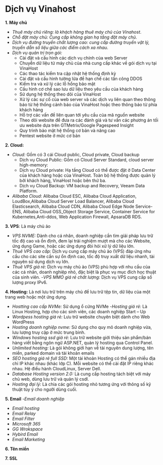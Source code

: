 # Dịch vụ Vinahost
**1. Máy chủ**
- *Thuê máy chủ riêng: là khách hàng thuê máy chủ của Vinahost*.
- *Chỗ đặt máy chủ: Cung cấp không gian hạ tầng đặt máy chủ*.
- *Dịch vụ đường truyền chất lượng cao: cung cấp đường truyền vật lý, truyền dẫn số liệu giữa các điểm cách xa nhau*.
- *Dịch vụ quản trị trọn gói:*
    - Cài đặt và cấu hình các dịch vụ chính của web Server
    - Chuyển dữ liệu từ máy chủ của nhà cung cấp khác về gói dịch vụ tại VinaHost
    - Các thao tác kiểm tra cập nhật hệ thống định kỳ
    - Cài đặt và cấu hình tường lửa để hạn chế các tấn công DDOS
    - Kiểm tra và xử lý các lỗ hổng bảo mật
    - 	Cấu hình cơ chế sao lưu dữ liệu theo yêu cầu của khách hàng 
    - 	Sử dụng hệ thống theo dõi của VinaHost 
    - 	Xử lý các sự cố của web server và các dịch vụ liên quan theo thông báo từ hệ thống cảnh báo của VinaHost hoặc theo thông báo từ phía khách hàng
    - 	 Hỗ trợ các vấn đề liên quan tới yêu cầu của mã nguồn website
    - Theo dõi website để đưa ra các đánh giá và tư vấn các phương án tối ưu website dựa trên GTMetrix/Google Pagespeed Insight
    - Quy trình bảo mật hệ thống cơ bản và nâng cao
    - Pentest website ở mức cơ bản
      
**2. Cloud:**
- *Cloud:* Gồm có 3 cái Cloud public, Cloud private, Cloud backup
    - Dịch vụ Cloud Public: Gồm có Cloud Server Standard, cloud server high-memory:
    - Dịch vụ Cloud private: Hạ tầng Cloud có thể được đặt ở Data Center của khách hàng hoặc của VinaHost. Toàn bộ hệ thống được quản lý bởi khách hàng, VinaHost hoặc bên thứ ba.
    - Dịch vụ Cloud Backup: VM backup and Recovery, Veeam Data Platform.
- *Alibaba Cloud*: Alibaba Cloud ESC, Alibaba Cloud Application, 
LoudBox,Alibaba Cloud Server Load Balancer, Alibaba Cloud Elasticsearch, Alibaba Cloud CDN, Alibaba Cloud Edge Node Service-ENS, Alibaba Cloud OSS_Object Storage Service, Container Service for Kubernetes,Anti-ddos, Web Application Firewall, ApsaraDB RDS.

**3. VPS**: Là máy chủ ảo
- *VPS NVME:* Dành cho cá nhân, doanh nghiệp cần tìm giải pháp lưu trữ tốc độ cao và ổn định, đem lại trải nghiệm mượt mà cho các Website, ứng dụng Game, hoặc các ứng dụng đòi hỏi xử lý dữ liệu lớn.
- *Thuê VPS cao cấp:* Dịch vụ cung cấp máy chủ ảo (VPS) đáp ứng nhu cầu cho các site cần sự ổn định cao, tốc độ truy xuất dữ liệu nhanh, tài nguyên sử dụng dịch vụ lớn.
- *Thuê VPS giá rẻ:* Dịch vụ máy chủ ảo (VPS) phù hợp với nhu cầu của các cá nhân, doanh nghiệp nhỏ, đặc biệt là phục vụ mục đích học thuật của sinh viên.
-*VPS MMO giá rẻ chất lượng:* Dịch vụ VPS cung cấp số lượng proxy IPv6.
  
**4. Hosting:** Là nơi lưu trữ trên máy chủ để lưu trữ tệp tin, dữ liệu của một trang web hoặc một ứng dụng. 
- *Hostting cao cấp NVMe:* Sử dụng ổ cứng NVMe
-*Hosting giá rẻ:* Là Linux Hosting, hợp cho các sinh viên, các doanh nghiệp Start – Up
- *Wordpess hosting giá rẻ:* Lưu trữ website chuyên biệt dành cho Web WordPress
- *Hosting doanh nghiệp nvme:* Sử dụng cho quy mô doanh nghiệp vừa, lưu lượng truy cập ở mức trung bình.
- *Windows hosting ssd giá rẻ:* Lưu trữ website giới thiệu sản phẩm/bán hàng viết bằng ngôn ngữ ASP.NET, quản lý hosting qua Control Panel. 
- *Unlimited hosting:* Là gói không giới hạn về tài nguyên dung lượng, tên miền, parked domain và tài khoản emails
- *SEO hosting giá rẻ full SSD:* Một tài khoản Hosting có thể gán nhiều địa chỉ IP khác nhau (khác lớp C). Mỗi website có thể cài đặt IP riêng khác nhau. Hệ điều hành CloudLinux, Server Dell. 
- *Database Hosting version 2.0:* Là cung cấp hosting tách biệt với máy chủ web, dùng lưu trữ và quản lý csdl. 
- *Hosting đại lý:* Là chia các gói hosting nhỏ tương ứng với thông số kỹ thuật tùy ý cho ngưởi dùng cuối.
  
**5. Email**
-*Email doanh nghiệp*
- *Email hosting*
- *Email Relay*
- *Email Filter*
- *Microsoft 365*
- *GG Wrokspace*
- *Hybird Email*
- *Email Marketing*
  
**6. Tên miền**

**7. SSL**
  


